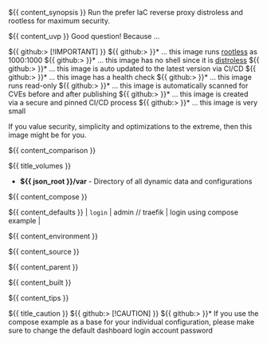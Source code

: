 ${{ content_synopsis }} Run the prefer IaC reverse proxy distroless and rootless for maximum security.

${{ content_uvp }} Good question! Because ...

${{ github:> [!IMPORTANT] }}
${{ github:> }}* ... this image runs [rootless](https://github.com/11notes/RTFM/blob/main/linux/container/image/rootless.md) as 1000:1000
${{ github:> }}* ... this image has no shell since it is [distroless](https://github.com/11notes/RTFM/blob/main/linux/container/image/distroless.md)
${{ github:> }}* ... this image is auto updated to the latest version via CI/CD
${{ github:> }}* ... this image has a health check
${{ github:> }}* ... this image runs read-only
${{ github:> }}* ... this image is automatically scanned for CVEs before and after publishing
${{ github:> }}* ... this image is created via a secure and pinned CI/CD process
${{ github:> }}* ... this image is very small

If you value security, simplicity and optimizations to the extreme, then this image might be for you.

${{ content_comparison }}

${{ title_volumes }}
* **${{ json_root }}/var** - Directory of all dynamic data and configurations

${{ content_compose }}

${{ content_defaults }}
| `login` | admin // traefik | login using compose example |

${{ content_environment }}

${{ content_source }}

${{ content_parent }}

${{ content_built }}

${{ content_tips }}

${{ title_caution }}
${{ github:> [!CAUTION] }}
${{ github:> }}* If you use the compose example as a base for your individual configuration, please make sure to change the default dashboard login account password